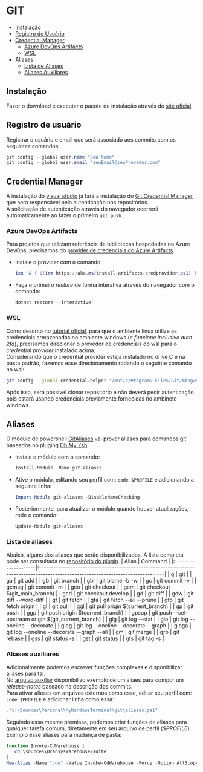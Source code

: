 # GIT

- [Instalação](#instalação)
- [Registro de Usuário](#registro-de-usuário)
- [Credential Manager](#credential-manager)
  - [Azure DevOps Artifacts](#azure-devops-artifacts)
  - [WSL](#wsl)
- [Aliases](#aliases)
  - [Lista de Aliases](#lista-de-aliases)
  - [Aliases Auxiliares](#aliases-auxiliares)

## Instalação
Fazer o download e executar o pacote de instalação através do [site oficial](https://git-scm.com).  

## Registro de usuário
Registrar o usuário e email que será associado aos commits com os seguintes comandos:
```ps1 
git config --global user.name "Seu Nome"
git config --global user.email "seuEmail@seuProvedor.com"
```

## Credential Manager
A instalação do [visual studio](https://visualstudio.microsoft.com/pt-br) já fará a instalação do [Git Credential Manager](https://github.com/Microsoft/Git-Credential-Manager-for-Windows) que será responsável pela autenticação nos repositórios.  
A solicitação de autenticação através do navegador ocorrerá automaticamente ao fazer o primeiro `git push`.


### Azure DevOps Artifacts
Para projetos que utilizam referência de bibliotecas hospedadas no Azure DevOps, precisamos do [provider de credenciais do Azure Artifacts](https://github.com/Microsoft/artifacts-credprovider).
- Instale o provider com o comando:
  ```ps1
  iex "& { $(irm https://aka.ms/install-artifacts-credprovider.ps1) } -AddNetfx"
  ```
- Faça o primeiro _restore_ de forma interativa através do navegador com o comando:
  ```ps1
  dotnet restore --interactive 
  ```

### WSL
Como descrito no [tutorial oficial](https://docs.microsoft.com/pt-br/windows/wsl/tutorials/wsl-git), para que o ambiente linux utilize as credenciais armazenadas no ambiente windows (_e funcione inclusive auth 2fa_), precisamos direcionar o provedor de credenciais do wsl para o *credential provider* instalado acima.  
Considerando que o credential provider esteja instalado no drive C e na pasta padrão, fazemos esse direcionamento rodando o seguinte comando no wsl:
```bash
git config --global credential.helper "/mnt/c/Program\ Files/Git/mingw64/libexec/git-core/git-credential-manager-core.exe"
```
Após isso, será possível clonar repositorio e não deverá pedir autenticação pois estará usando credenciais previamente fornecidas no ambinete windows.


## Aliases
O módulo de powershell [GitAliases](https://github.com/gluons/powershell-git-aliases) vai prover aliases para comandos git baseados no pluging [Oh My Zsh](https://github.com/ohmyzsh/ohmyzsh/tree/master/plugins/git).  
- Instale o módulo com o comando: 
  ```ps1
  Install-Module -Name git-aliases
  ```
- Ative o módulo, editando seu perfil com: `code $PROFILE` e adicionando a seguinte linha:
  ```ps1
  Import-Module git-aliases -DisableNameChecking
  ```
- Posteriormente, para atualizar o módulo quando houver atualizações, rode o comando:
  ```ps1
  Update-Module git-aliases
  ```

### Lista de aliases
Abaixo, alguns dos aliases que serão disponibilizados. A lista completa pode ser consultada no [repositório do plugin](https://github.com/ohmyzsh/ohmyzsh/tree/master/plugins/git).
| Alias                | Command                                                                                                                          |
|:---------------------|:---------------------------------------------------------------------------------------------------------------------------------|
| g                    | git                                                                                                                              |
| ga                   | git add                                                                                                                          |
| gb                   | git branch                                                                                                                       |
| gbl                  | git blame -b -w                                                                                                                  |
| gc                   | git commit -v                                                                                                                    |
| gcmsg                | git commit -m                                                                                                                    |
| gco                  | git checkout                                                                                                                     |
| gcm                  | git checkout $(git_main_branch)                                                                                                                |
| gcd                  | git checkout develop                                                                                                             |
| gd                   | git diff                                                                                                                         |
| gdw                  | git diff --word-diff                                                                                                             |
| gf                   | git fetch                                                                                                                        |
| gfa                  | git fetch --all --prune                                                                                                          |
| gfo                  | git fetch origin                                                                                                                 |
| gl                   | git pull                                                                                                                         |
| ggl                  | git pull origin $(current_branch)                                                                                                |
| gp                   | git push                                                                                                                         |
| ggp                  | git push origin $(current_branch)                                                                                                |
| gpsup                | git push --set-upstream origin $(git_current_branch)                                                                             |
| glg                  | git log --stat                                                                                                                   |
| glo                  | git log --oneline --decorate                                                                                                     |
| glog                 | git log --oneline --decorate --graph                                                                                             |
| gloga                | git log --oneline --decorate --graph --all                                                                                       |
| gm                   | git merge                                                                                                                        |
| grb                  | git rebase                                                                                                                       |
| gss                  | git status -s                                                                                                                    |
| gst                  | git status                                                                                                                       |
| gts                  | git tag -s                                                                                                                       |

### Aliases auxiliares
Adicionalmente podemos escrever funções complexas e disponibilizar aliases para tal.  
No [arquivo auxiliar](./aliases.ps1) disponibilizo exemplo de um aliaes para compor um _release-notes_ baseado na descrição dos commits.  
Para ativar aliases em arquivos externos como esse, editar seu perfil com: `code $PROFILE` e adicionar linha como essa:
```ps1
."c:\Sources\Personal\MyWindowsTerminal\git\aliases.ps1"
```
Seguindo essa mesma premissa, podemos criar funções de aliases para qualquer tarefa comum, diretamente em seu arquivo de perfil (_$PROFILE_). Exemplo esse aliases para mudança de pasta:
```ps1
function Invoke-CdWarehouse {
   cd \sources\OransysWarehouse\suite
}
New-Alias -Name "cdw" -Value Invoke-CdWarehouse -Force -Option AllScope
```